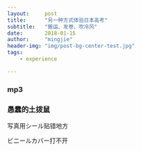 ```yaml
---
layout:     post
title:      "另一种方式体验日本高考"
subtitle:   "搬运、发卷、吹冷风"
date:       2018-01-15
author:     "mingjie"
header-img: "img/post-bg-center-test.jpg"
tags:
    - experience

---
```



### mp3
### 愚蠢的土拨鼠

写真用シール贴错地方

ビニールカバー打不开
